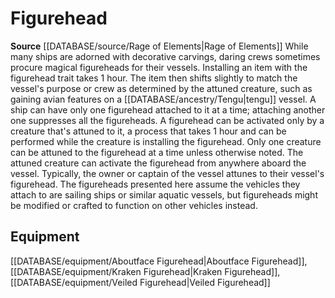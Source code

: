 ﻿---
id: '512'
name: Figurehead
rarity: Common
source: '[[DATABASE/source/Rage of Elements|Rage of Elements]]'
trait:
- Figurehead
type: Trait

---
# Figurehead

**Source** [[DATABASE/source/Rage of Elements|Rage of Elements]]
While many ships are adorned with decorative carvings, daring crews sometimes procure magical figureheads for their vessels. Installing an item with the figurehead trait takes 1 hour. The item then shifts slightly to match the vessel's purpose or crew as determined by the attuned creature, such as gaining avian features on a [[DATABASE/ancestry/Tengu|tengu]] vessel. A ship can have only one figurehead attached to it at a time; attaching another one suppresses all the figureheads.
 A figurehead can be activated only by a creature that's attuned to it, a process that takes 1 hour and can be performed while the creature is installing the figurehead. Only one creature can be attuned to the figurehead at a time unless otherwise noted. The attuned creature can activate the figurehead from anywhere aboard the vessel. Typically, the owner or captain of the vessel attunes to their vessel's figurehead.
 The figureheads presented here assume the vehicles they attach to are sailing ships or similar aquatic vessels, but figureheads might be modified or crafted to function on other vehicles instead.

## Equipment

[[DATABASE/equipment/Aboutface Figurehead|Aboutface Figurehead]], [[DATABASE/equipment/Kraken Figurehead|Kraken Figurehead]], [[DATABASE/equipment/Veiled Figurehead|Veiled Figurehead]]